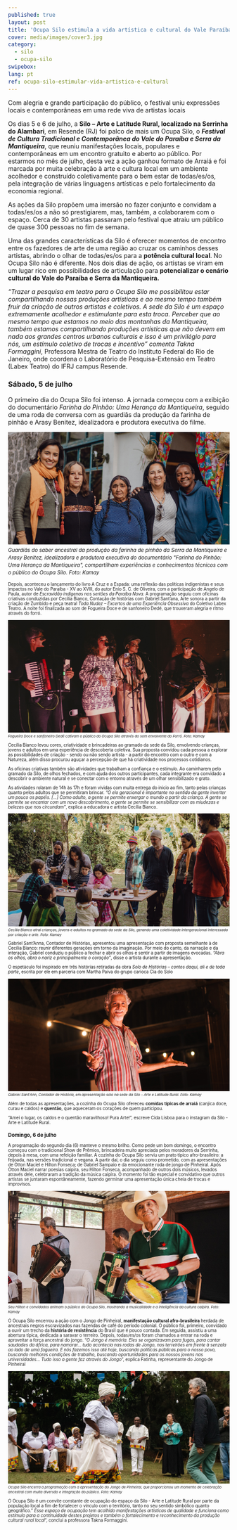 ```yaml
---
published: true
layout: post
title: 'Ocupa Silo estimula a vida artística e cultural do Vale Paraíba e Serra da Mantiqueira'
cover: media/images/cover3.jpg
category:
  - silo
  - ocupa-silo
swipebox:
lang: pt
ref: ocupa-silo-estimular-vida-artistica-e-cultural
---
```


Com alegria e grande participação do público, o festival uniu expressões locais e contemporâneas em uma rede viva de artistas locais

Os dias 5 e 6 de julho, a **Silo – Arte e Latitude Rural, localizado na Serrinha do Alambari**, em Resende (RJ)  foi palco de mais um Ocupa Silo, o **_Festival de Cultura Tradicional e Contemporânea do Vale do Paraíba e Serra da Mantiqueira_**, que reuniu manifestações locais, populares e contemporâneas em um encontro gratuito e aberto ao público. Por estarmos no mês de julho, desta vez a ação ganhou formato de Arraiá e foi marcada por muita celebração à arte e cultura local em um ambiente acolhedor e construído coletivamente para o bem estar de todas/es/os, pela integração de várias linguagens artísticas e pelo fortalecimento da economia regional.

As ações da Silo propõem uma imersão no fazer conjunto e convidam a todas/es/os a não só  prestigiarem, mas, também, a colaborarem com o espaço. Cerca de 30 artistas passaram pelo festival que atraiu um público de quase 300 pessoas no fim de semana. 

Uma das grandes características da Silo é oferecer momentos de encontro entre os fazedores de arte de uma região ao cruzar os caminhos desses artistas,  abrindo o olhar de todas/es/os para a **potência cultural local**. No Ocupa Silo não é diferente. Nos dois dias de ação, os artistas se viram em um lugar rico em possibilidades de articulação para **potencializar o cenário cultural do Vale do Paraíba e Serra da Mantiqueira.**

_“Trazer a pesquisa em teatro para o Ocupa Silo me possibilitou estar compartilhando nossas produções artísticas e ao mesmo tempo também fruir da criação de outros artistas e coletivos. A sede da Silo é um espaço extremamente acolhedor e estimulante para esta troca. Perceber que ao mesmo tempo que estamos no meio das montanhas da Mantiqueira, também estamos compartilhando produções artísticas que não devem em nada aos grandes centros urbanos culturais e isso é um privilégio para nós, um estímulo coletivo de trocas e incentivo” comenta Takna Formaggini_, Professora Mestra de Teatro do Instituto Federal do Rio de Janeiro, onde coordena o Laboratório de Pesquisa-Extensão em Teatro (Labex Teatro) do IFRJ campus Resende.


### Sábado, 5 de julho

O primeiro dia do Ocupa Silo foi intenso. A jornada começou com a exibição do documentário _Farinha do Pinhão: Uma Herança da Mantiqueira_, seguido de uma roda de conversa com as guardiãs da produção da farinha de pinhão e Arasy Benitez, idealizadora e produtora executiva do filme. 

![Guardiãs do saber ancestral da produção da farinha de pinhão](/media/images/posts/ocupa-silo-estimula-vida-artistica/OCUPA_SILO_61_editadasite.jpg)
<small>*Guardiãs do saber ancestral da produção da farinha de pinhão da Serra da Mantiqueira e Arasy Benitez, idealizadora e produtora executiva do documentário "Farinha do Pinhão: Uma Herança da Mantiqueira", compartilham experiências e conhecimentos técnicos com o público do Ocupa Silo. Foto: Kamay*<small>

Depois, aconteceu o lançamento do livro A Cruz e a Espada: uma reflexão das políticas indigenistas e seus impactos no Vale do Paraíba - XV ao XVIII, do autor Enio S. C. de Oliveira, com a participação de Angelo de Paula, autor de _Escravidão indígenas nos sertões da Paraíba Nova._ A programação seguiu com oficinas criativas conduzidas por Cecília Bianco, Contação de histórias com Gabriel Sant’ana, Arte sonora a partir da criação de Zumbido e peça teatral _Toda Nudez – Excertos de uma Experiência Obsessiva_ do Coletivo Labex Teatro. A noite foi finalizada ao som de Fogueira Doce e de sanfoneiro Dedé, que trouxeram alegria e ritmo através do forró.

![Fogueira Doce e sanfoneiro Dedé cativam o público do Ocupa Silo através do som envolvente do Forró](/media/images/posts/ocupa-silo-estimula-vida-artistica/OCUPA_SILO_142_editadasite.jpg)
<small>*Fogueira Doce e sanfoneiro Dedé cativam o público do Ocupa Silo através do som envolvente do Forró. Foto: Kamay*</small>

Cecília Bianco levou cores, criatividade e brincadeiras ao gramado da sede da Silo, envolvendo crianças, jovens e adultos em uma experiência de descoberta coletiva. Sua proposta convidou cada pessoa a explorar as possibilidades de criação - sendo ou não sendo artista - a partir do encontro com o outro e com a Natureza, além disso procurou aguçar a percepção de que há criatividade nos processos cotidianos. 

As oficinas criativas também são atividades que trabalham a confiança e o estímulo. Ao caminharem pelo gramado da Silo, de olhos fechados, e com ajuda dos outros participantes, cada integrante era convidado a descobrir o ambiente natural e se conectar com o entorno através de um olhar sensibilizado e grato. 

As atividades  rolaram de 14h às 17h e foram vividas com muita entrega do início ao fim, tanto pelas crianças quanto pelos adultos que se permitiram brincar. _“O elo geracional é importante no sentido da gente inverter um pouco os papéis. [...] Como adulto, a gente se permite enxergar o mundo a partir da criança. A gente se permite se encantar com um novo descobrimento, a gente se permite se sensibilizar com as miudezas e belezas que nos circundam”_, explica a educadora e artista Cecília Bianco. 

![Cecília Bianco atrai crianças, jovens e adultos no gramado da sede da Silo, gerando uma coletividade intergeracional interessada por criação e arte](/media/images/posts/ocupa-silo-estimula-vida-artistica/OCUPA_SILO_17_editadasite.jpg)
<small>*Cecília Bianco atrai crianças, jovens e adultos no gramado da sede da Silo, gerando uma coletividade intergeracional interessada por criação e arte. Foto: Kamay*</small>

Gabriel Sant’Anna, Contador de Histórias, apresentou uma apresentação com proposta semelhante à de Cecília Bianco: reunir diferentes gerações em torno da imaginação. Por meio do canto, da narração e da interação, Gabriel conduziu o público a fechar e abrir os olhos e sentir a partir de imagens evocadas. _“Abra os olhos, abra o nariz e principalmente o coração”_, disse o artista durante a apresentação.

O espetáculo foi inspirado em três histórias retiradas da obra _Solo de Histórias – contos daqui, ali e de toda parte_, escrita por ele em parceria com Martha Paiva do grupo carioca Cia do Solo

![Gabriel Sant'Ann, Contador de História, em apresentação solo na sede da Silo - Arte e Latitude Rural](/media/images/posts/ocupa-silo-estimula-vida-artistica/OCUPA_SILO_76__editadasite.jpg)
<small>*Gabriel Sant'Ann, Contador de História, em apresentação solo na sede da Silo - Arte e Latitude Rural. Foto: Kamay*</small>

Além de todas as apresentações, a cozinha do Ocupa Silo ofereceu **comidas típicas de arraiá** (canjica doce, curau e caldos) e **quentão**, que aqueceram os corações de quem participou. 

“Amei o lugar, os caldos e o quentão maravilhoso! Pura Arte!”, escreve Cida Lisboa para o instagram da Silo - Arte e Latitude Rural. 

### Domingo, 6 de julho

A programação do segundo dia (6) manteve o mesmo brilho. Como pede um bom domingo, o encontro começou com o tradicional Show de Prêmios, brincadeira muito apreciada pelos moradores da Serrinha, depois à mesa, com uma refeição familiar. A cozinha do Ocupa Silo serviu um prato típico afro-brasileiro: a feijoada,  nas versões tradicional e vegana. A partir daí, o dia seguiu como prometido, com as apresentações de Otton Maciel e Hilton Fonseca;  de Gabriel Sampaio e da emocionante roda de jongo de Pinheiral.
Após Otton Maciel narrar poesias caipira, seu Hilton Fonseca, acompanhado de outros dois músicos, levados através dele, celebraram a tradição da música caipira. O momento foi tão especial e convidativo que outros artistas se juntaram espontâneamente, fazendo germinar uma apresentação única cheia de trocas e improvisos.  

![Seu Hilton e convidados animam o público do Ocupa Silo, mostrando a musicalidade e a inteligência da cultura caipira](/media/images/posts/ocupa-silo-estimula-vida-artistica/DIA2_OCUPA_SILO_120_editadasite.jpg)
<small>*Seu Hilton e convidados animam o público do Ocupa Silo, mostrando a musicalidade e a inteligência da cultura caipira. Foto: Kamay*</small>

 O Ocupa Silo encerrou a ação com o Jongo de Pinheiral, **manifestação cultural afro-brasileira** herdada de ancestrais negros escravizados nas fazendas de café do período colonial. O público foi, primeiro, convidado a ouvir um trecho da **história de resistência** do Brasil que é pouco contada. Em seguida, assistiu a uma abertura típica, dedicada a saravar o terreiro. Depois, todas/es/os foram chamados a entrar na roda e aproveitar a força ancestral do jongo.
“_O Jongo é memória. Eles se organizavam para fugas, para cantar saudades da áfrica, para namorar… tudo acontecia nas rodas de Jongo, nos terreirões em frente à senzala ao lado de uma fogueira. E nós fazemos isso até hoje, buscando políticas públicas para o nosso povo, buscando melhores condições de trabalho, buscando oportunidades para os nossos jovens nas universidades… Tudo isso a gente faz através do Jongo_”, explica Fatinha, representante do Jongo de Pinheiral

![Ocupa Silo encerra a programação com a apresentação do Jongo de Pinheiral, que proporcionou um momento de celebração ancestral com muita diversão e integração do público](/media/images/posts/ocupa-silo-estimula-vida-artistica/DIA2_OCUPA_SILO_160_editadasite.jpg)
<small>*Ocupa Silo encerra a programação com a apresentação do Jongo de Pinheiral, que proporcionou um momento de celebração ancestral com muita diversão e integração do público. Foto: Kamay*</small>

O Ocupa Silo é um convite constante de ocupação do espaço da Silo - Arte e Latitude Rural por parte da população local a fim de fortalecer o vínculo com o território, tanto no seu sentido simbólico quanto geográfico.” _Esse espaço de ocupação tem acolhido manifestações artísticas de qualidade e funciona como estímulo para a continuidade destes projetos e também o fortalecimento e reconhecimento da produção cultural rural local_”, conclui a professora Takna Formaggini.
